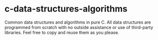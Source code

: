# c-data-structures-algorithms
Common data structures and algorithms in pure C. All data structures are programmed from scratch with no outside assistance or use of third-party libraries. Feel free to copy and reuse them as you please. 
